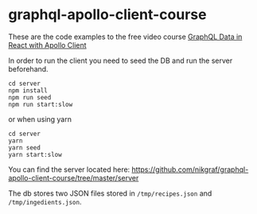 # graphql-apollo-client-course

These are the code examples to the free video course [GraphQL Data in React with Apollo Client](https://egghead.io/courses/graphql-data-in-react-with-apollo-client)

In order to run the client you need to seed the DB and run the server beforehand.

```
cd server
npm install
npm run seed
npm run start:slow
```

or when using yarn

```
cd server
yarn
yarn seed
yarn start:slow
```

You can find the server located here: https://github.com/nikgraf/graphql-apollo-client-course/tree/master/server

The db stores two JSON files stored in `/tmp/recipes.json` and `/tmp/ingedients.json`.
